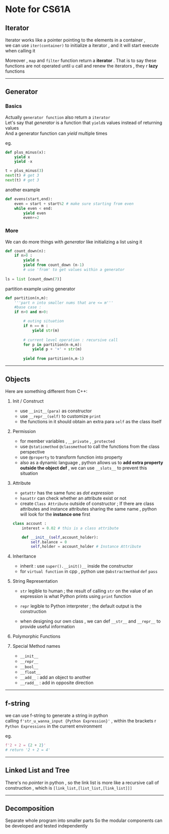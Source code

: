 # Note for CS61A

## Iterator
 
Iterator works like a pointer pointing to the elements in a container ,  
we can use `iter(container)` to initialize a iterator , and it will start execute when calling it

Moreover , `map` and `filter` function return a **iterator** . That is to say these functions are not operated until u call and renew the iterators , they r **lazy** functions

---

## Generator 

### Basics

Actually `generator function` also return a `iterator`  
Let's say that *generator* is a function that `yield`s values instead of returning values  
And a generator function can *yield* multiple times

eg.

```python
def plus_minus(x):
    yield x
    yield -x

t = plus_minus(3)
next(t) # get 3
next(t) # get 3
```

another example

```python
def evens(start,end):
    even = start + start%2 # make sure starting from even
    while even < end:
        yield even
        even+=2
```

### More

We can do more things with *generator* like initializing a list using it

```python
def count_down(n):
    if n>0 :
        yield n
        yield from count_down (n-1)
        # use 'from' to get values within a generator
    
ls = list [count_down(7)]
```

partition example using generator

```python
def partition(n,m):
    '''part n into smaller nums that are <= m'''
    #base case :
    if n>0 and m>0:

        # outing situation
        if n == m :
            yield str(m)
        
        # current level operation : recursive call
        for p in partition(n-m,m):
            yield p + '+' + str(m)
        
        yield from partition(n,m-1)
```

---

## Objects 

Here are something different from C++:

1. Init / Construct

    - use `__init__(para)` as constructor
    - use `__repr__(self)` to customize `print`
    - the functions in it should obtain an extra para `self` as the class itself

2. Permission

    - for member variables , `__private` , `_protected`
    - use `@staticmethod` `@classmethod` to call the functions from the class perspective
    - use `@property` to transform function into property
    - also as a dynamic language , python allows us to **add extra property outside the object def** , we can use `__slots__` to prevent this situation

3. Attribute
    - `getattr` has the same func as *dot expression*
    - `hasattr` can check whether an attribute exist or not
    - create `Class Attribute` outside of constructor  ; If there are class attributes and instance attributes sharing the same name , python will look for the **instance one** first

    ```python
    class account :
        interest = 0.02 # this is a class attribute

        def __init__(self,account_holder):
            self.balance = 0
            self,holder = account_holder # Instance Attribute
    ```

4. Inheritance
    - inherit : use `super().__init()__` inside the constructor
    - for `virtual function` in cpp , python use `@abstractmethod` `def` `pass`

5. String Representation
    - `str` legible to human ; the result of calling `str` on the value of an expression is what Python prints using `print` function

    - `repr` legible to Python interpreter ; the default output is the construction

    - when designing our own class , we can def `__str__` and `__repr__` to provide useful information

6. Polymorphic Functions

7. Special Method names
    - `__init__`
    - `__repr__`
    - `__bool__`
    - `__float__`
    - `__add__` : add an object to another
    - `__radd__` : add in opposite direction

---

## f-string

we can use f-string to generate a string in python  
calling `f'str_u_wanna_input {Python Expression}'` , within the brackets r `Python Expressions` in the current environment

eg.

```python
f'2 + 2 = {2 + 2}'
# return '2 + 2 = 4'
```

---

## Linked List and Tree

There's no *pointer* in python , so the link list is more like a recursive call of construction , which is `[link_list,[list_list,[link_list]]]`

---

## Decomposition

Separate whole program into smaller parts
So the modular components can be developed and tested independently